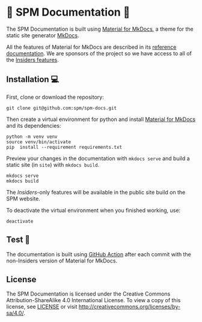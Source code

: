 # :notebook_with_decorative_cover: SPM Documentation :wave:

The SPM Documentation is built using [Material for MkDocs](https://squidfunk.github.io/mkdocs-material/), a theme for the static site generator [MkDocs](https://www.mkdocs.org/).

All the features of Material for MkDocs are described in its [reference documentation](https://squidfunk.github.io/mkdocs-material/reference/). We are sponsors of the project so we have access to all of the [Insiders features](https://squidfunk.github.io/mkdocs-material/insiders/).

## Installation :computer:

First, clone or download the repository:

```shell
git clone git@github.com:spm/spm-docs.git
```

Then create a virtual environment for python and install [Material for MkDocs](https://squidfunk.github.io/mkdocs-material/) and its dependencies:

```shell
python -m venv venv
source venv/bin/activate
pip  install --requirement requirements.txt
```

Preview your changes in the documentation with `mkdocs serve`
and build a static site (in `site`) with `mkdocs build`.

```shell
mkdocs serve
mkdocs build
```

The _Insiders_-only features will be available in the public site build on the SPM website.

To deactivate the virtual environment when you finished working, use:

```shell
deactivate
```

## Test :bug:

The documentation is built using [GitHub Action](https://github.com/spm/spm-docs/actions) after each commit with the non-Insiders version of Material for MkDocs.

## License

The SPM Documentation is licensed under the Creative Commons Attribution-ShareAlike 4.0 International License. To view a copy of this license, see [LICENSE](LICENSE) or visit http://creativecommons.org/licenses/by-sa/4.0/.
